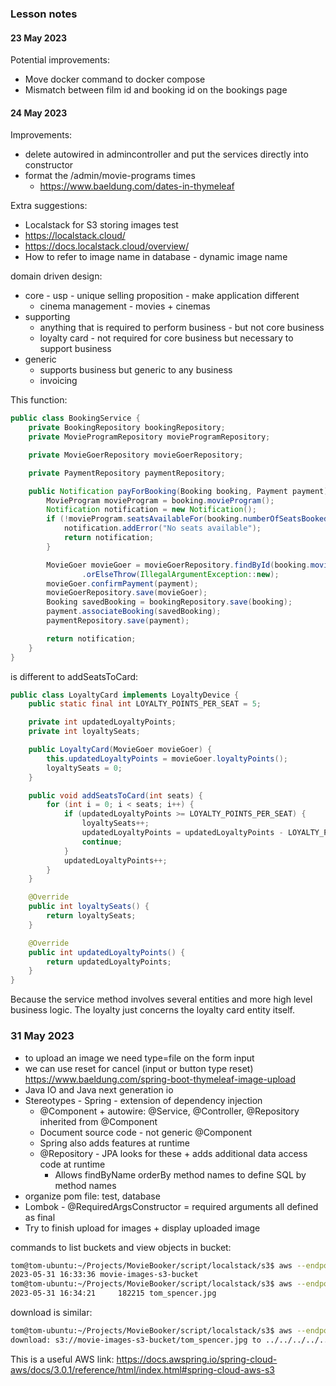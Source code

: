 ### Lesson notes

#### 23 May 2023
Potential improvements:
- Move docker command to docker compose
- Mismatch between film id and booking id on the bookings page

#### 24 May 2023
Improvements:
- delete autowired in admincontroller and put the services directly into constructor
- format the /admin/movie-programs times
  - https://www.baeldung.com/dates-in-thymeleaf

Extra suggestions:
- Localstack for S3 storing images test
- https://localstack.cloud/
- https://docs.localstack.cloud/overview/
- How to refer to image name in database - dynamic image name

domain driven design:
- core - usp - unique selling proposition - make application different
  - cinema management - movies + cinemas
- supporting
  - anything that is required to perform business - but not core business
  - loyalty card - not required for core business but necessary to support business
- generic 
  - supports business but generic to any business
  - invoicing

This function:
```java
public class BookingService {
    private BookingRepository bookingRepository;
    private MovieProgramRepository movieProgramRepository;

    private MovieGoerRepository movieGoerRepository;

    private PaymentRepository paymentRepository;

    public Notification payForBooking(Booking booking, Payment payment) {
        MovieProgram movieProgram = booking.movieProgram();
        Notification notification = new Notification();
        if (!movieProgram.seatsAvailableFor(booking.numberOfSeatsBooked())) {
            notification.addError("No seats available");
            return notification;
        }

        MovieGoer movieGoer = movieGoerRepository.findById(booking.movieGoerId())
                .orElseThrow(IllegalArgumentException::new);
        movieGoer.confirmPayment(payment);
        movieGoerRepository.save(movieGoer);
        Booking savedBooking = bookingRepository.save(booking);
        payment.associateBooking(savedBooking);
        paymentRepository.save(payment);

        return notification;
    }
}
```
is different to addSeatsToCard:
```java
public class LoyaltyCard implements LoyaltyDevice {
    public static final int LOYALTY_POINTS_PER_SEAT = 5;

    private int updatedLoyaltyPoints;
    private int loyaltySeats;

    public LoyaltyCard(MovieGoer movieGoer) {
        this.updatedLoyaltyPoints = movieGoer.loyaltyPoints();
        loyaltySeats = 0;
    }

    public void addSeatsToCard(int seats) {
        for (int i = 0; i < seats; i++) {
            if (updatedLoyaltyPoints >= LOYALTY_POINTS_PER_SEAT) {
                loyaltySeats++;
                updatedLoyaltyPoints = updatedLoyaltyPoints - LOYALTY_POINTS_PER_SEAT;
                continue;
            }
            updatedLoyaltyPoints++;
        }
    }

    @Override
    public int loyaltySeats() {
        return loyaltySeats;
    }

    @Override
    public int updatedLoyaltyPoints() {
        return updatedLoyaltyPoints;
    }
}
```
Because the service method involves several entities and more high level business logic. The loyalty just concerns the loyalty card entity itself.

### 31 May 2023
- to upload an image we need type=file on the form input
- we can use reset for cancel (input or button type reset)
  https://www.baeldung.com/spring-boot-thymeleaf-image-upload
- Java IO and Java next generation io
- Stereotypes - Spring - extension of dependency injection
  - @Component + autowire: @Service, @Controller, @Repository inherited from @Component
  - Document source code - not generic @Component
  - Spring also adds features at runtime
  - @Repository - JPA looks for these + adds additional data access code at runtime
    - Allows findByName orderBy method names to define SQL by method names
- organize pom file: test, database
- Lombok - @RequiredArgsConstructor = required arguments all defined as final
- Try to finish upload for images + display uploaded image

commands to list buckets and view objects in bucket:
```bash
tom@tom-ubuntu:~/Projects/MovieBooker/script/localstack/s3$ aws --endpoint-url=http://localhost:4566 --region=us-east-1 s3 ls
2023-05-31 16:33:36 movie-images-s3-bucket
tom@tom-ubuntu:~/Projects/MovieBooker/script/localstack/s3$ aws --endpoint-url=http://localhost:4566 --region=us-east-1 s3 ls movie-images-s3-bucket
2023-05-31 16:34:21     182215 tom_spencer.jpg
```
download is similar:
```bash
tom@tom-ubuntu:~/Projects/MovieBooker/script/localstack/s3$ aws --endpoint-url=http://localhost:4566 --region=us-east-1 s3 cp s3://movie-images-s3-bucket/tom_spencer.jpg ~/Desktop/tom.jpg
download: s3://movie-images-s3-bucket/tom_spencer.jpg to ../../../../../Desktop/tom.jpg
```
This is a useful AWS link:
https://docs.awspring.io/spring-cloud-aws/docs/3.0.1/reference/html/index.html#spring-cloud-aws-s3

